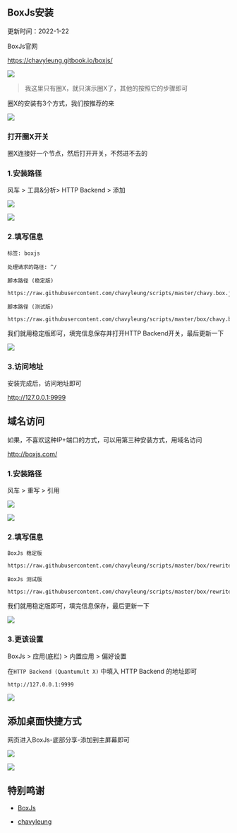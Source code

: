 ## BoxJs安装


更新时间：2022-1-22

BoxJs官网

https://chavyleung.gitbook.io/boxjs/


![](https://ghproxy.com/https://raw.githubusercontent.com/Yiov/notes/main/boxjs/pic/boxjs.png)


> 我这里只有圈X，就只演示圈X了，其他的按照它的步骤即可


圈X的安装有3个方式，我们按推荐的来

![](https://ghproxy.com/https://raw.githubusercontent.com/Yiov/notes/main/boxjs/pic/boxjs-1.png)



### 打开圈X开关

圈X连接好一个节点，然后打开开关，不然进不去的



### 1.安装路径

风车 > 工具&分析> HTTP Backend > 添加

![](https://ghproxy.com/https://raw.githubusercontent.com/Yiov/notes/main/boxjs/pic/boxjs-2.png)

![](https://ghproxy.com/https://raw.githubusercontent.com/Yiov/notes/main/boxjs/pic/boxjs-3.png)


### 2.填写信息

    标签: boxjs

    处理请求的路径: ^/

    脚本路径 (稳定版)

    https://raw.githubusercontent.com/chavyleung/scripts/master/chavy.box.js

    脚本路径 (测试版)

    https://raw.githubusercontent.com/chavyleung/scripts/master/box/chavy.boxjs.js


我们就用稳定版即可，填完信息保存并打开HTTP Backend开关，最后更新一下

![](https://ghproxy.com/https://raw.githubusercontent.com/Yiov/notes/main/boxjs/pic/boxjs-4.png)


### 3.访问地址

安装完成后，访问地址即可

http://127.0.0.1:9999




## 域名访问

如果，不喜欢这种IP+端口的方式，可以用第三种安装方式，用域名访问

http://boxjs.com/


### 1.安装路径

风车 > 重写 > 引用

![](https://ghproxy.com/https://raw.githubusercontent.com/Yiov/notes/main/boxjs/pic/boxjs-2.png)

![](https://ghproxy.com/https://raw.githubusercontent.com/Yiov/notes/main/boxjs/pic/boxjs-5.png)



### 2.填写信息

    BoxJs 稳定版

    https://raw.githubusercontent.com/chavyleung/scripts/master/box/rewrite/boxjs.rewrite.quanx.conf

    BoxJs 测试版

    https://raw.githubusercontent.com/chavyleung/scripts/master/box/rewrite/boxjs.rewrite.quanx.tf.conf


我们就用稳定版即可，填完信息保存，最后更新一下

![](https://ghproxy.com/https://raw.githubusercontent.com/Yiov/notes/main/boxjs/pic/boxjs-6.png)


### 3.更该设置

BoxJs > 应用(底栏) > 内置应用 > 偏好设置

在`HTTP Backend (Quantumult X)` 中填入 HTTP Backend 的地址即可

    http://127.0.0.1:9999


![](https://ghproxy.com/https://raw.githubusercontent.com/Yiov/notes/main/boxjs/pic/boxjs-7.png)



## 添加桌面快捷方式


网页进入BoxJs-底部分享-添加到主屏幕即可

![](https://ghproxy.com/https://raw.githubusercontent.com/Yiov/notes/main/boxjs/pic/boxjs-8.png)

![](https://ghproxy.com/https://raw.githubusercontent.com/Yiov/notes/main/boxjs/pic/boxjs-9.png)





## 特别鸣谢


* [BoxJs](https://chavyleung.gitbook.io/boxjs/)

* [chavyleung](https://github.com/chavyleung/scripts)


